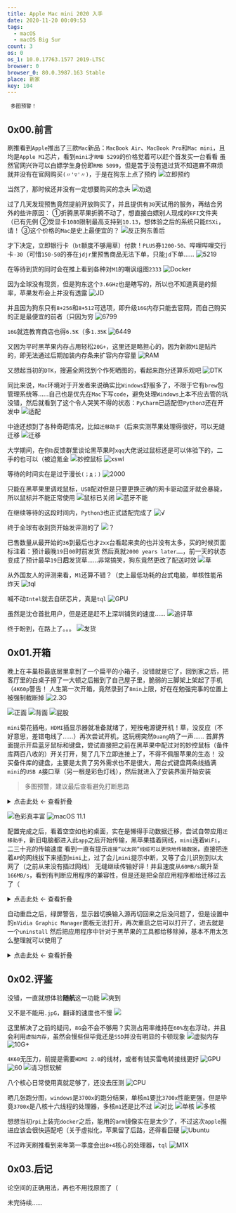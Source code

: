 ```yaml
---
title: Apple Mac mini 2020 入手
date: 2020-11-20 00:09:53
tags:
  - macOS
  - macOS Big Sur
count: 3
os: 0
os_1: 10.0.17763.1577 2019-LTSC
browser: 0
browser_0: 80.0.3987.163 Stable
place: 新家
key: 104
---
```

     多图预警！
<!-- more -->
## 0x00.前言
刷推看到`Apple`推出了三款`Mac`新品：`MacBook Air`、`MacBook Pro`和`Mac mini`，且均是`Apple M1`芯片，看到`mini`才`RMB 5299`的价格觉着可以赶个首发买一台看看
虽然官网兴许可以白嫖学生身份即`RMB 5099`，但是苦于没有退过货不知道麻不麻烦就并没有在官网购买`(〃'▽'〃)`，于是在狗东上点了预约
![立即预约](https://i1.yuangezhizao.cn/Win-10/20201126205027.jpg!webp)

当然了，那时候还并没有一定想要购买的念头
![劝退](https://i1.yuangezhizao.cn/Win-10/20201126205214.jpg!webp)

过了几天发现预售竟然提前开放购买了，并且提供有`30`天试用的服务，再结合另外的些许原因：
①折腾黑苹果折腾不动了，想直接白嫖别人现成的`EFI`文件夹（已有先例
②受显卡`1080`限制最高支持到`10.13`，想体验之后的系统只能`ESXi`，请！
③这个价格的`Mac`是史上最便宜的？
![反正狗东善后](https://i1.yuangezhizao.cn/Win-10/20201126205703.jpg!webp)

才下决定，立即银行卡（`bt`额度不够用草）付款！`PLUS`券`1200-50`、哔哩哔哩交行卡`-30`（可惜`150-50`的券在`jdjr`里预售商品无法下单，只能`jd`下单……
![5219](https://i1.yuangezhizao.cn/Win-10/20201126205842.jpg!webp)

在等待到货的同时会在推上看到各种对`M1`的嘲讽组图`2333`
![Docker](https://i1.yuangezhizao.cn/Win-10/20201126210502.jpg!webp)

因为全球没有现货，但是狗东这个`3.6GHz`也是瞎写的，所以也不知道真是的频率，苹果发布会上并没有透露
![JD](https://i1.yuangezhizao.cn/Win-10/20201126210708.jpg!webp)

并且因为狗东只有`8+256`和`8+512`可选项，即升级`16G`内存只能去官网，而自己购买的正是最便宜的前者（只因为穷
![6799](https://i1.yuangezhizao.cn/Win-10/20201126211236.jpg!webp)

`16G`就连教育商店也得`6.5K`（多`1.35K`
![6449](https://i1.yuangezhizao.cn/Win-10/20201126211409.jpg!webp)

又因为平时黑苹果内存占用轻松`20G+`，这里还是略担心的，因为新款`M1`是贴片的，即无法通过后期加装内存条来扩容内存容量
![RAM](https://i1.yuangezhizao.cn/Win-10/20201126210854.jpg!webp)

又想起当初的`DTK`，搜遍全网找到个作死晒图的，看起来跑分还算乐观吧
![DTK](https://i1.yuangezhizao.cn/Win-10/20201126211852.jpg!webp)

同比来说，`Mac`环境对于开发者来说确实比`Windows`舒服多了，不限于它有`brew`包管理系统等……自己也是优先在`Mac`下写`code`，避免处理`Windows`上本不应去管的坑
没错，然后就看到了这个令人哭笑不得的状态：`PyCharm`已适配但`Python3`还在开发中
![适配](https://i1.yuangezhizao.cn/Win-10/20201126212040.jpg!webp)

中途还想到了各种奇葩情况，比如`迁移助手`（后来实测苹果处理得很好，可以无缝迁移
![迁移](https://i1.yuangezhizao.cn/Win-10/20201126212531.png!webp)

大学期间，在你`b`反馈群里谈论黑苹果时`xqq`大佬说过鼠标还是可以体验下的，二手的也可以（被迫氪金
![妙控鼠标](https://i1.yuangezhizao.cn/Win-10/20201126212759.jpg!webp)
![xswl](https://i1.yuangezhizao.cn/Win-10/20201126221840.png!webp)

等待的时间实在是过于漫长`(；д；)`
![2000](https://i1.yuangezhizao.cn/Win-10/20201126213037.jpg!webp)

只能在黑苹果里调戏鼠标，`USB`配对但是只要更换正确的网卡驱动蓝牙就会暴毙，所以鼠标并不能正常使用
![鼠标已关闭](https://i1.yuangezhizao.cn/Win-10/20201126213227.jpg!webp)
![蓝牙不能](https://i1.yuangezhizao.cn/Win-10/20201126213530.jpg!webp)

在继续等待的这段时间内，`Python3`也正式适配完成了
![√](https://i1.yuangezhizao.cn/Win-10/20201126213352.jpg!webp)

终于全球有收到货开始发评测的了
![？](https://i1.yuangezhizao.cn/Win-10/20201126221956.png!webp)

已售数量从最开始的`36`到最后也才`2xx`台看起来卖的也并没有太多，买的时候页面标注着：预计最晚`19`日`00`时前发货
然后真就`2000 years later……`，前一天的状态变成了预计最早`19`日**后**发货草……非常搞笑，狗东竟然更改了配送时效
![草](https://i1.yuangezhizao.cn/Win-10/20201126213740.png!webp)

从外国友人的评测来看，`M1`还算不错？（史上最低功耗的台式电脑，单核性能吊炸天
![tql](https://i1.yuangezhizao.cn/Win-10/20201126213831.jpg!webp)

喊不动`Intel`就去自研芯片，真是`tql`
![GPU](https://i1.yuangezhizao.cn/Win-10/20201126214006.jpg!webp)

虽然是沈仓首批用户，但是还是赶不上深圳铺货的速度……
![追评草](https://i1.yuangezhizao.cn/Win-10/20201126214200.jpg!webp)

终于盼到，在路上了。。。
![发货](https://i1.yuangezhizao.cn/Win-10/20201126214115.jpg!webp)

## 0x01.开箱

晚上在丰巢柜最底层里拿到了一个扁平的小箱子，没错就是它了，回到家之后，把客厅里的白桌子擦了一大顿之后搬到了自己屋子里，脆弱的三脚架上架起了手机（`4K60p`警告！
人生第一次开箱，竟然录到了`8min`上限，好在在勉强完事的位置上被强制截断掉
![2.3G](https://i1.yuangezhizao.cn/Win-10/20201126214412.jpg!webp)

![正面](https://i1.yuangezhizao.cn/Redmi-K20Pro/IMG_20201119_212107.jpg!view)
![背面](https://i1.yuangezhizao.cn/Redmi-K20Pro/IMG_20201119_212122.jpg!view)
![屁股](https://i1.yuangezhizao.cn/Redmi-K20Pro/IMG_20201119_212147.jpg!view)

`mini`菊花插电，`HDMI`插显示器就准备就绪了，短按电源键开机！草，没反应（不好意思，差错电线了……）再次尝试开机，这玩楞突然`Duang`响了一声……
首屏界面提示开启蓝牙鼠标和键盘，尝试直接把之前在黑苹果中配过对的妙控鼠标（备件库两百八收的）开关打开，晃了几下立即连接上了，不得不佩服苹果的生态！
没买备件库的键盘，主要是太贵了另外需求也不是很大，用台式键盘两条线插满`mini`的`USB A`接口草（另一根是彩色灯线），然后就进入了安装界面开始安装

> 多图预警，建议最后查看避免打断思路

<details><summary>点击此处 ← 查看折叠</summary>

![](https://i1.yuangezhizao.cn/Redmi-K20Pro/IMG_20201119_213124.jpg!view)
![](https://i1.yuangezhizao.cn/Redmi-K20Pro/IMG_20201119_213128.jpg!view)
![](https://i1.yuangezhizao.cn/Redmi-K20Pro/IMG_20201119_213231.jpg!view)
![](https://i1.yuangezhizao.cn/Redmi-K20Pro/IMG_20201119_213250.jpg!view)
![](https://i1.yuangezhizao.cn/Redmi-K20Pro/IMG_20201119_213309.jpg!view)
![](https://i1.yuangezhizao.cn/Redmi-K20Pro/IMG_20201119_213322.jpg!view)
![](https://i1.yuangezhizao.cn/Redmi-K20Pro/IMG_20201119_213333.jpg!view)
![](https://i1.yuangezhizao.cn/Redmi-K20Pro/IMG_20201119_213357.jpg!view)
![](https://i1.yuangezhizao.cn/Redmi-K20Pro/IMG_20201119_213407.jpg!view)
![](https://i1.yuangezhizao.cn/Redmi-K20Pro/IMG_20201119_213417.jpg!view)
![](https://i1.yuangezhizao.cn/Redmi-K20Pro/IMG_20201119_213446.jpg!view)
![](https://i1.yuangezhizao.cn/Redmi-K20Pro/IMG_20201119_213500.jpg!view)
![](https://i1.yuangezhizao.cn/Redmi-K20Pro/IMG_20201119_213507.jpg!view)
![](https://i1.yuangezhizao.cn/Redmi-K20Pro/IMG_20201119_213524.jpg!view)
![](https://i1.yuangezhizao.cn/Redmi-K20Pro/IMG_20201119_213634.jpg!view)
![](https://i1.yuangezhizao.cn/Redmi-K20Pro/IMG_20201119_213712.jpg!view)
![](https://i1.yuangezhizao.cn/Redmi-K20Pro/IMG_20201119_213722.jpg!view)
![](https://i1.yuangezhizao.cn/Redmi-K20Pro/IMG_20201119_213730.jpg!view)
![](https://i1.yuangezhizao.cn/Redmi-K20Pro/IMG_20201119_213738.jpg!view)
![](https://i1.yuangezhizao.cn/Redmi-K20Pro/IMG_20201119_213742.jpg!view)
![](https://i1.yuangezhizao.cn/Redmi-K20Pro/IMG_20201119_213747.jpg!view)
![](https://i1.yuangezhizao.cn/Redmi-K20Pro/IMG_20201119_213754.jpg!view)
![](https://i1.yuangezhizao.cn/Redmi-K20Pro/IMG_20201119_213801.jpg!view)
![](https://i1.yuangezhizao.cn/Redmi-K20Pro/IMG_20201119_213805.jpg!view)
![](https://i1.yuangezhizao.cn/Redmi-K20Pro/IMG_20201119_213815.jpg!view)
![](https://i1.yuangezhizao.cn/Redmi-K20Pro/IMG_20201119_214142.jpg!view)
![](https://i1.yuangezhizao.cn/Redmi-K20Pro/IMG_20201119_214158.jpg!view)
![](https://i1.yuangezhizao.cn/Redmi-K20Pro/IMG_20201119_214255.jpg!view)
![](https://i1.yuangezhizao.cn/Redmi-K20Pro/IMG_20201119_214326.jpg!view)
![](https://i1.yuangezhizao.cn/Redmi-K20Pro/IMG_20201119_214533.jpg!view)
![](https://i1.yuangezhizao.cn/Redmi-K20Pro/IMG_20201119_214627.jpg!view)
![](https://i1.yuangezhizao.cn/Redmi-K20Pro/IMG_20201119_214730.jpg!view)

</details>

![色彩真丰富](https://i1.yuangezhizao.cn/Redmi-K20Pro/IMG_20201119_213833.jpg!view)
![macOS 11.1](https://i1.yuangezhizao.cn/macOS/20210102013454.png!webp)

配置完成之后，看着空空如也的桌面，实在是懒得手动数据迁移，尝试自带应用`迁移助手`，新旧电脑都进入此`app`之后开始传输，黑苹果插着网线，`mini`连着`WiFi`，二三十兆的传输速度
看到一直有提示`连接“以太网”线缆可以更快地传输数据`，直接把连着`AP`的网线拔下来插到`mini`上，过了会儿`mini`提示中断，又等了会儿识别到以太网了（之前从来没有插过网线）
无缝继续传输好评！并且速度从`60MB/s`飙升至`166MB/s`，看到有判断应用程序的兼容性，但是还是把全部应用程序都给迁移过去了（

<details><summary>点击此处 ← 查看折叠</summary>

![](https://i1.yuangezhizao.cn/Redmi-K20Pro/IMG_20201119_220529.jpg!view)
![](https://i1.yuangezhizao.cn/Redmi-K20Pro/IMG_20201119_220639.jpg!view)
![](https://i1.yuangezhizao.cn/Redmi-K20Pro/IMG_20201119_220710.jpg!view)
![](https://i1.yuangezhizao.cn/Redmi-K20Pro/IMG_20201119_220719.jpg!view)
![](https://i1.yuangezhizao.cn/Redmi-K20Pro/IMG_20201119_220850.jpg!view)
![](https://i1.yuangezhizao.cn/Redmi-K20Pro/IMG_20201119_220951.jpg!view)
![](https://i1.yuangezhizao.cn/Redmi-K20Pro/IMG_20201119_221013.jpg!view)
![](https://i1.yuangezhizao.cn/Redmi-K20Pro/IMG_20201119_221031.jpg!view)
![](https://i1.yuangezhizao.cn/Redmi-K20Pro/IMG_20201119_221041.jpg!view)
![](https://i1.yuangezhizao.cn/Redmi-K20Pro/IMG_20201119_221141.jpg!view)
![](https://i1.yuangezhizao.cn/Redmi-K20Pro/IMG_20201119_221208.jpg!view)
![](https://i1.yuangezhizao.cn/Redmi-K20Pro/IMG_20201119_221441.jpg!view)
![](https://i1.yuangezhizao.cn/Redmi-K20Pro/IMG_20201119_222403.jpg!view)
![](https://i1.yuangezhizao.cn/Redmi-K20Pro/IMG_20201119_222520.jpg!view)
![](https://i1.yuangezhizao.cn/Redmi-K20Pro/IMG_20201119_223859.jpg!view)
![](https://i1.yuangezhizao.cn/Redmi-K20Pro/IMG_20201119_223911.jpg!view)
![](https://i1.yuangezhizao.cn/Redmi-K20Pro/IMG_20201119_224031.jpg!view)

</details>

自动重启之后，绿屏警告，显示器切换输入源再切回来之后没问题了，但是设置中的`nVidia Graphic Manager`面板无法打开，再次重启之后可以打开了，进去就是一个`uninstall`
然后把应用程序中针对于黑苹果的工具都给移除掉，基本不用太怎么整理就可以使用了

<details><summary>点击此处 ← 查看折叠</summary>

![](https://i1.yuangezhizao.cn/Redmi-K20Pro/IMG_20201119_224052.jpg!view)
![](https://i1.yuangezhizao.cn/Redmi-K20Pro/IMG_20201119_224239.jpg!view)
![](https://i1.yuangezhizao.cn/Redmi-K20Pro/IMG_20201119_224313.jpg!view)
![](https://i1.yuangezhizao.cn/Redmi-K20Pro/IMG_20201119_224336.jpg!view)
![](https://i1.yuangezhizao.cn/Redmi-K20Pro/IMG_20201119_224348.jpg!view)
![](https://i1.yuangezhizao.cn/Redmi-K20Pro/IMG_20201119_224358.jpg!view)
![](https://i1.yuangezhizao.cn/Redmi-K20Pro/IMG_20201119_224408.jpg!view)
![](https://i1.yuangezhizao.cn/Redmi-K20Pro/IMG_20201119_224423.jpg!view)
![](https://i1.yuangezhizao.cn/Redmi-K20Pro/IMG_20201119_224431.jpg!view)

</details>

## 0x02.评鉴
没错，一直就想体验**随航**这一功能
![爽到](https://i1.yuangezhizao.cn/Win-10/20201126221735.png!webp)

又不是不能用`.jpG`，翻译的速度也不慢
![](https://i1.yuangezhizao.cn/Redmi-K20Pro/IMG_20201119_224908.jpg!view)

这里解决了之前的疑问，`8G`会不会不够用？实测占用率维持在`60%`左右浮动，并且会利用`虚拟内存`，虽然会慢些但毕竟还是`SSD`并没有明显的卡顿现象
![虚拟内存](https://i1.yuangezhizao.cn/Win-10/20201126221636.png!webp)
![10G+](https://i1.yuangezhizao.cn/Win-10/20201126221407.png!webp)

`4K60`无压力，前提是需要`HDMI 2.0`的线材，或者有钱买雷电转接线更好
![GPU](https://i1.yuangezhizao.cn/Win-10/20201126221059.jpg!webp)
![60](https://i1.yuangezhizao.cn/Win-10/20201126222939.jpg!webp)
![请习惯软解](https://i1.yuangezhizao.cn/Win-10/20201126221427.png!webp)

八个核心日常使用真就足够了，还没去压测
![CPU](https://i1.yuangezhizao.cn/Win-10/20201126221553.png!webp)

晒几张跑分图，`windows`是`3700x`的跑分结果，单核`m1`要比`3700x`性能更强，但是毕竟`3700x`是八核十六线程的处理器，多核`m1`还是比不过
![对比](https://i1.yuangezhizao.cn/Win-10/20201126222500.jpg!webp)
![单核](https://i1.yuangezhizao.cn/Win-10/20201122122957.jpg!webp)
![多核](https://i1.yuangezhizao.cn/Win-10/20201122124102.jpg!webp)

想想当初`rpi`上装完`docker`之后，能用的`arm`镜像实在是太少了，不过这次`apple`推进应该会很快适配吧（关于虚拟化，苹果留了后路，还得看巨硬
![Ubuntu](https://i1.yuangezhizao.cn/Win-10/20201126222719.jpg!webp)

不过昨天刷推看到来年第一季度会出`8+4`核心的处理器，`tql`
![M1X](https://i1.yuangezhizao.cn/Win-10/20201126222858.png!webp)

## 0x03.后记
论空间的正确用法，再也不用找原图了（

未完待续……